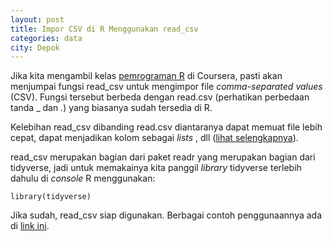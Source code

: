 ```yaml
---
layout: post
title: Impor CSV di R Menggunakan read_csv
categories: data
city: Depok
---
```

Jika kita mengambil kelas [pemrograman R](https://www.coursera.org/learn/r-programming) di Coursera, pasti akan menjumpai fungsi read_csv untuk mengimpor file _comma-separated values_ (CSV). Fungsi tersebut berbeda dengan read.csv (perhatikan perbedaan tanda _ dan .) yang biasanya sudah tersedia di R. 

Kelebihan read_csv dibanding read.csv diantaranya dapat memuat file lebih cepat, dapat menjadikan kolom sebagai _lists_ , dll ([lihat selengkapnya](https://medium.com/r-tutorials/r-functions-daily-read-csv-3c418c25cba4)).

read_csv merupakan bagian dari paket readr yang merupakan bagian dari tidyverse, jadi untuk memakainya kita panggil _library_ tidyverse terlebih dahulu di _console_ R menggunakan:

  `library(tidyverse)`

Jika sudah, read_csv siap digunakan. Berbagai contoh penggunaannya ada di [link ini](https://r4ds.had.co.nz/data-import.html).



